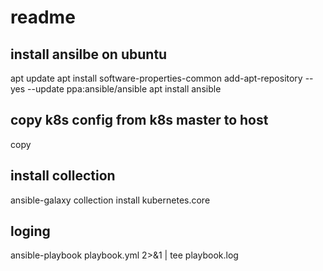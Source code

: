 # readme

## install ansilbe on ubuntu

apt update
apt install software-properties-common
add-apt-repository --yes --update ppa:ansible/ansible
apt install ansible

## copy k8s config from k8s master to host

copy

## install collection

ansible-galaxy collection install kubernetes.core

## loging

ansible-playbook playbook.yml 2>&1 | tee playbook.log
